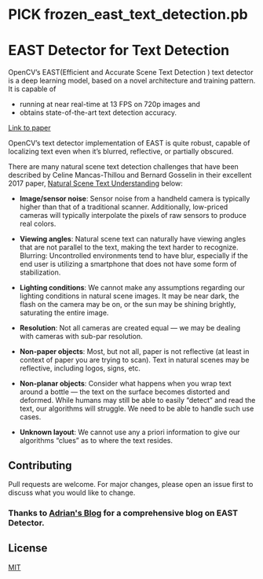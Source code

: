 # PICK frozen_east_text_detection.pb



# EAST Detector for Text Detection

OpenCV’s EAST(Efficient and Accurate Scene Text Detection ) text detector is a deep learning model, based on a novel architecture and training pattern. It is capable of 
- running at near real-time at 13 FPS on 720p images and 
- obtains state-of-the-art text detection accuracy.

[Link to paper](https://arxiv.org/pdf/1704.03155.pdf)

OpenCV’s text detector implementation of EAST is quite robust, capable of localizing text even when it’s blurred, reflective, or partially obscured.

There are many natural scene text detection challenges that have been described by Celine Mancas-Thillou and Bernard Gosselin in their excellent 2017 paper, [Natural Scene Text Understanding](https://www.tcts.fpms.ac.be/publications/regpapers/2007/VS_cmtbg2007.pdf) below:

- **Image/sensor noise**: Sensor noise from a handheld camera is typically higher than that of a traditional scanner. Additionally, low-priced cameras will typically interpolate the pixels of raw sensors to produce real colors.

- **Viewing angles**: Natural scene text can naturally have viewing angles that are not parallel to the text, making the text harder to recognize.
Blurring: Uncontrolled environments tend to have blur, especially if the end user is utilizing a smartphone that does not have some form of stabilization.

- **Lighting conditions**: We cannot make any assumptions regarding our lighting conditions in natural scene images. It may be near dark, the flash on the camera may be on, or the sun may be shining brightly, saturating the entire image.

- **Resolution**: Not all cameras are created equal — we may be dealing with cameras with sub-par resolution.

- **Non-paper objects**: Most, but not all, paper is not reflective (at least in context of paper you are trying to scan). Text in natural scenes may be reflective, including logos, signs, etc.

- **Non-planar objects**: Consider what happens when you wrap text around a bottle — the text on the surface becomes distorted and deformed. While humans may still be able to easily “detect” and read the text, our algorithms will struggle. We need to be able to handle such use cases.

- **Unknown layout**: We cannot use any a priori information to give our algorithms “clues” as to where the text resides.


## Contributing
Pull requests are welcome. For major changes, please open an issue first to discuss what you would like to change.

### Thanks to [Adrian's Blog](https://www.pyimagesearch.com/2018/08/20/opencv-text-detection-east-text-detector/) for a comprehensive blog on EAST Detector.

## License
[MIT](https://choosealicense.com/licenses/mit/)
